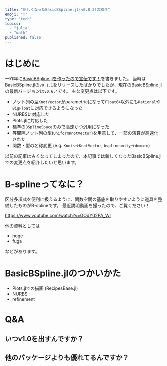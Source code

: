 ```yaml
---
title: "新しくなったBasicBSpline.jl(v0.8.3)の紹介"
emoji: "💫"
type: "tech"
topics:
  - "julia"
  - "math"
published: false
---
```


# はじめに
一昨年に[BasicBSpline.jlを作ったので宣伝です！](https://zenn.dev/hyrodium/articles/5fb08f98d4a918)を書きました。
当時はBasicBSpline.jlの`v0.1.1`をリリースしたばかりでしたが、現在のBasicBSpline.jlの最新バージョンは`v0.6.4`です。
主な変更点は以下です。

* ノット列の型`KnotVector`がparametricになって`Float64`以外にも`Rational`や`BigFloat`に対応できるようになった
* NURBSに対応した
* Plots.jlに対応した
* 標準の`BSplineSpace`のみで高速かつ汎用になった
* 等間隔ノット列の型(`UniformKnotVector`)を用意して、一部の演算が高速化された
* 関数・型の名称変更 (e.g. `Knots`→`KnotVector`, `bsplineunity`→`domain`)

以前の記事は古くなってしまったので、本記事では新しくなったBasicBSpline.jlでの変更点を紹介したいと思います。

# B-splineってなに？
区分多項式を便利に扱えるように、関数空間の基底を取りやすいように道具を整備したものがB-splineです。
最近説明動画を撮ったので、ご覧ください！

https://www.youtube.com/watch?v=GOdY02PA_WI

他の資料としては

* hoge
* fuga

などがあります。

# BasicBSpline.jlのつかいかた
* Plots.jlでの描画 (RecipesBase.jl)
* NURBS
* refinement

# Q&A
## いつv1.0を出すんですか？

## 他のパッケージよりも優れてるんですか？
